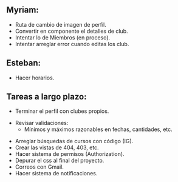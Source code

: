 ## Myriam:

- Ruta de cambio de imagen de perfil.
- Convertir en componente el detalles de club.
- Intentar lo de Miembros (en proceso).
- Intentar arreglar error cuando editas los club.

## Esteban:

- Hacer horarios.

## Tareas a largo plazo:

- Terminar el perfil con clubes propios.
* Revisar validaciones:
  - Mínimos y máximos razonables en fechas, cantidades, etc.
- Arreglar búsquedas de cursos con código (IG).
- Crear las vistas de 404, 403, etc.
- Hacer sistema de permisos (Authorization).
- Depurar el css al final del proyecto.
- Correos con Gmail.
- Hacer sistema de notificaciones.
